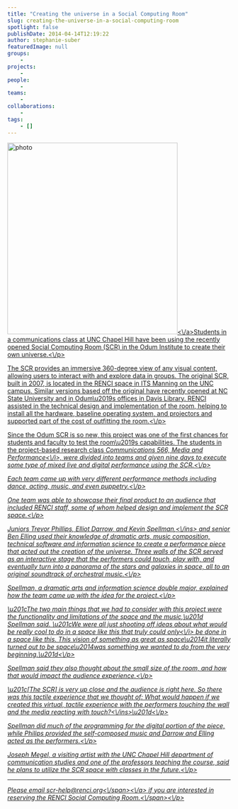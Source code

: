 ```yaml
---
title: "Creating the universe in a Social Computing Room"
slug: creating-the-universe-in-a-social-computing-room
spotlight: false
publishDate: 2014-04-14T12:19:22
author: stephanie-suber
featuredImage: null
groups:
    - 
projects:
    - 
people:
    - 
teams: 
    - 
collaborations:
    - 
tags:
    - []
---
```

<p><a href="http:\/\/www.renci.org\/wp-content\/uploads\/2014\/04\/photo.jpg"  rel="lightbox[roadtrip]"><img class=" wp-image-13286 alignleft" src="http:\/\/www.renci.org\/wp-content\/uploads\/2014\/04\/photo-910x1024.jpg" alt="photo" width="384" height="432" srcset="https:\/\/renci.org\/wp-content\/uploads\/2014\/04\/photo-910x1024.jpg 910w, https:\/\/renci.org\/wp-content\/uploads\/2014\/04\/photo-266x300.jpg 266w, https:\/\/renci.org\/wp-content\/uploads\/2014\/04\/photo-640x720.jpg 640w" sizes="(max-width: 384px) 100vw, 384px" \/><\/a>Students in a communications class at UNC Chapel Hill have been using the recently opened Social Computing Room (SCR) in the Odum Institute to create their own universe.<\/p>
<p>The SCR provides an immersive 360-degree view of any visual content, allowing users to interact with and explore data in groups. The original SCR, built in 2007, is located in the RENCI space in ITS Manning on the UNC campus. Similar versions based off the original have recently opened at NC State University and in Odum\u2019s offices in Davis Library. RENCI assisted in the technical design and implementation of the room, helping to install all the hardware, baseline operating system, and projectors and supported part of the cost of outfitting the room.<!--more--><\/p>
<p>Since the Odum SCR is so new, this project was one of the first chances for students and faculty to test the room\u2019s capabilities. The students in the project-based research class <i>Communications 566, Media and Performance<\/i>, were divided into teams and given nine days to execute some type of mixed live and digital performance using the SCR.<\/p>
<p>Each team came up with very different performance methods including dance, acting, music, and even puppetry.<\/p>
<p>One team was able to showcase their final product to an audience that included RENCI staff, some of whom helped design and implement the SCR space.<\/p>
<p>Juniors Trevor Phillips, Elliot Darrow, and Kevin Spellman<ins cite="mailto:Karen%20Green" datetime="2014-04-14T10:28">,<\/ins> and senior Ben Elling used their knowledge of dramatic arts, music composition, technical software and information science to create a performance piece that acted out the creation of the universe. Three walls of the SCR served as an interactive stage that the performers could touch, play with, and eventually turn into a panorama of the stars and galaxies in space, all to an original soundtrack of orchestral music.<\/p>
<p>Spellman, a dramatic arts and information science double major, explained how the team came up with the idea for the project.<\/p>
<p>\u201cThe two main things that we had to consider with this project were the functionality and limitations of the space and the music,\u201d Spellman said. \u201cWe were all just shooting off ideas about what would be really cool to do in a space like this that truly could <i>only<\/i> be done in a space like this. This vision of something as great as space\u2014it literally turned out to be space\u2014was something we wanted to do from the very beginning.\u201d<\/p>
<p>Spellman said they also thought about the small size of the room, and how that would impact the audience experience.<\/p>
<p>\u201c[The SCR] is very up close and the audience is right here. So there was this tactile experience that we thought of: What would happen if we created this virtual, tactile experience with the performers touching the wall and the media reacting with touch<ins cite="mailto:Karen%20Green" datetime="2014-04-14T10:32">?<\/ins>\u201d<\/p>
<p>Spellman did much of the programming for the digital portion of the piece, while Philips provided the self-composed music and Darrow and Elling acted as the performers.<\/p>
<p>Joseph Megel, a visiting artist with the UNC Chapel Hill department of communication studies and one of the professors teaching the course, said he plans to utilize the SCR space with classes in the future.<\/p>
<hr \/>
<p class="p1"><span class="s1">Please email <a href="mailto:scr-help@renci.org"><span class="s2">scr-help@renci.org<\/span><\/a> if you are interested in reserving the RENCI Social Computing Room.<\/span><\/p>
<!-- AddThis Advanced Settings generic via filter on the_content --><!-- AddThis Share Buttons generic via filter on the_content -->
